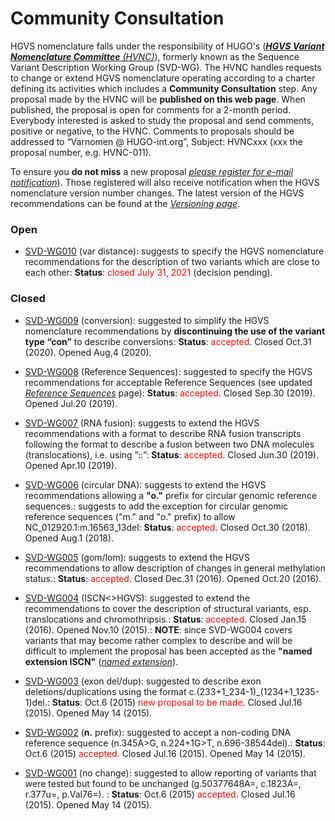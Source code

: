 # Community Consultation

HGVS nomenclature falls under the responsibility of HUGO's ([_**HGVS Variant Nomenclature Committee** (HVNC)_](/HVNC/)), formerly known as the Sequence Variant Description Working Group (SVD-WG). The HVNC handles requests to change or extend HGVS nomenclature operating according to a charter defining its activities which includes a **Community Consultation** step. Any proposal made by the HVNC will be **published on this web page**. When published, the proposal is open for comments for a 2-month period. Everybody interested is asked to study the proposal and send comments, positive or negative, to the HVNC. Comments to proposals should be addressed to “Varnomen @ HUGO-int.org”, Subject: HVNCxxx (xxx the proposal number, e.g. HVNC-011).

To ensure you **do not miss** a new proposal [_please register for e-mail notification_](/background/basics/)). Those registered will also receive notification when the HGVS nomenclature version number changes. The latest version of the HGVS recommendations can be found at the [_Versioning page_](/background/versioning/).

### Open

* [SVD-WG010](/background/consultation/SVD-WG010/) (var distance): suggests to specify the HGVS nomenclature recommendations for the description of two variants which are close to each other: **Status**: <font color="red">closed July 31, 2021</font> (decision pending).

### Closed

* [SVD-WG009](/background/consultation/SVD-WG009/) (conversion): suggested to simplify the HGVS nomenclature recommendations by **discontinuing the use of the variant type “con”** to describe conversions: **Status**: <font color="red">accepted</font>. Closed Oct.31 (2020). Opened Aug,4 (2020).

* [SVD-WG008](/background/consultation/SVD-WG008/) (Reference Sequences): suggested to specify the HGVS recommendations for acceptable Reference Sequences (see updated [_Reference Sequences_](/background/refseq/) page): **Status**: <font color="red">accepted</font>. Closed Sep.30 (2019). Opened Jul.20 (2019).

* [SVD-WG007](/background/consultation/SVD-WG007/) (RNA fusion): suggests to extend the HGVS recommendations with a format to describe RNA fusion transcripts following the format to describe a fusion between two DNA molecules (translocations), i.e. using ”::”: **Status**: <font color="red">accepted</font>. Closed Jun.30 (2019). Opened Apr.10 (2019).

* [SVD-WG006](/background/consultation/SVD-WG006/) (circular DNA): suggests to extend the HGVS recommendations allowing a **"o."** prefix for circular genomic reference sequences.: suggests to add the exception for circular genomic reference sequences ("m." and "o." prefix) to allow NC_012920.1:m.16563_13del: **Status**: <font color="red">accepted</font>. Closed Oct.30 (2018). Opened Aug.1 (2018).

* [SVD-WG005](/background/consultation/SVD-WG005/) (gom/lom): suggests to extend the HGVS recommendations to allow description of changes in general methylation status.: **Status**: <font color="red">accepted</font>. Closed Dec.31 (2016). Opened Oct.20 (2016).

* [SVD-WG004](/background/consultation/SVD-WG004/) (ISCN<>HGVS): suggested to extend the recommendations to cover the description of structural variants, esp. translocations and chromothripsis.: **Status**: <font color="red">accepted</font>. Closed Jan.15 (2016). Opened Nov.10 (2015).: **NOTE**: since SVD-WG004 covers variants that may become rather complex to describe and will be difficult to implement the proposal has been accepted as the **"named extension ISCN"** ([_named extension_](/background/versioning/)).

* [SVD-WG003](/background/consultation/SVD-WG003/) (exon del/dup): suggested to describe exon deletions/duplications using the format c.(233+1\_234-1)_(1234+1\_1235-1)del.: **Status**: Oct.6 (2015) <font color="red">new proposal to be made</font>. Closed Jul.16 (2015). Opened May 14 (2015).
    
* [SVD-WG002](/background/consultation/SVD-WG002/) (**n.** prefix): suggested to accept a non-coding DNA reference sequence (n.345A>G, n.224+1G>T, n.696-38544del).: **Status**: Oct.6 (2015) <font color="red">accepted</font>. Closed Jul.16 (2015). Opened May 14 (2015).
        
* [SVD-WG001](/background/consultation/SVD-WG001/) (no change): suggested to allow reporting of variants that were tested but found to be unchanged (g.50377648A=, c.1823A=, r.377u=, p.Val76=). : **Status**: Oct.6 (2015) <font color="red">accepted</font>. Closed Jul.16 (2015). Opened May 14 (2015).